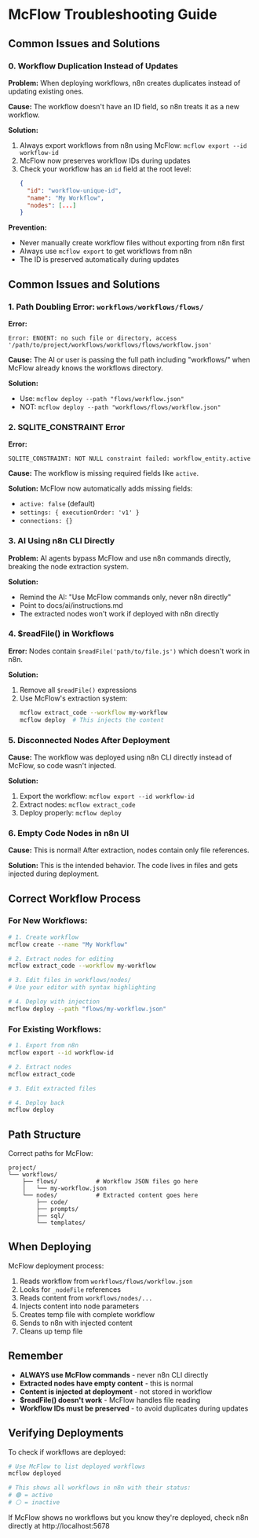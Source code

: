 # McFlow Troubleshooting Guide

## Common Issues and Solutions

### 0. Workflow Duplication Instead of Updates

**Problem:** When deploying workflows, n8n creates duplicates instead of updating existing ones.

**Cause:** The workflow doesn't have an ID field, so n8n treats it as a new workflow.

**Solution:** 
1. Always export workflows from n8n using McFlow: `mcflow export --id workflow-id`
2. McFlow now preserves workflow IDs during updates
3. Check your workflow has an `id` field at the root level:
   ```json
   {
     "id": "workflow-unique-id",
     "name": "My Workflow",
     "nodes": [...]
   }
   ```

**Prevention:**
- Never manually create workflow files without exporting from n8n first
- Always use `mcflow export` to get workflows from n8n
- The ID is preserved automatically during updates

## Common Issues and Solutions

### 1. Path Doubling Error: `workflows/workflows/flows/`

**Error:**
```
Error: ENOENT: no such file or directory, access '/path/to/project/workflows/workflows/flows/workflow.json'
```

**Cause:** The AI or user is passing the full path including "workflows/" when McFlow already knows the workflows directory.

**Solution:**
- Use: `mcflow deploy --path "flows/workflow.json"`
- NOT: `mcflow deploy --path "workflows/flows/workflow.json"`

### 2. SQLITE_CONSTRAINT Error

**Error:**
```
SQLITE_CONSTRAINT: NOT NULL constraint failed: workflow_entity.active
```

**Cause:** The workflow is missing required fields like `active`.

**Solution:** McFlow now automatically adds missing fields:
- `active: false` (default)
- `settings: { executionOrder: 'v1' }`
- `connections: {}`

### 3. AI Using n8n CLI Directly

**Problem:** AI agents bypass McFlow and use n8n commands directly, breaking the node extraction system.

**Solution:** 
- Remind the AI: "Use McFlow commands only, never n8n directly"
- Point to docs/ai/instructions.md
- The extracted nodes won't work if deployed with n8n directly

### 4. $readFile() in Workflows

**Error:** Nodes contain `$readFile('path/to/file.js')` which doesn't work in n8n.

**Solution:**
1. Remove all `$readFile()` expressions
2. Use McFlow's extraction system:
   ```bash
   mcflow extract_code --workflow my-workflow
   mcflow deploy  # This injects the content
   ```

### 5. Disconnected Nodes After Deployment

**Cause:** The workflow was deployed using n8n CLI directly instead of McFlow, so code wasn't injected.

**Solution:**
1. Export the workflow: `mcflow export --id workflow-id`
2. Extract nodes: `mcflow extract_code`
3. Deploy properly: `mcflow deploy`

### 6. Empty Code Nodes in n8n UI

**Cause:** This is normal! After extraction, nodes contain only file references.

**Solution:** This is the intended behavior. The code lives in files and gets injected during deployment.

## Correct Workflow Process

### For New Workflows:
```bash
# 1. Create workflow
mcflow create --name "My Workflow"

# 2. Extract nodes for editing
mcflow extract_code --workflow my-workflow

# 3. Edit files in workflows/nodes/
# Use your editor with syntax highlighting

# 4. Deploy with injection
mcflow deploy --path "flows/my-workflow.json"
```

### For Existing Workflows:
```bash
# 1. Export from n8n
mcflow export --id workflow-id

# 2. Extract nodes
mcflow extract_code

# 3. Edit extracted files

# 4. Deploy back
mcflow deploy
```

## Path Structure

Correct paths for McFlow:
```
project/
└── workflows/
    ├── flows/           # Workflow JSON files go here
    │   └── my-workflow.json
    └── nodes/           # Extracted content goes here
        ├── code/
        ├── prompts/
        ├── sql/
        └── templates/
```

## When Deploying

McFlow deployment process:
1. Reads workflow from `workflows/flows/workflow.json`
2. Looks for `_nodeFile` references
3. Reads content from `workflows/nodes/...`
4. Injects content into node parameters
5. Creates temp file with complete workflow
6. Sends to n8n with injected content
7. Cleans up temp file

## Remember

- **ALWAYS use McFlow commands** - never n8n CLI directly
- **Extracted nodes have empty content** - this is normal
- **Content is injected at deployment** - not stored in workflow
- **$readFile() doesn't work** - McFlow handles file reading
- **Workflow IDs must be preserved** - to avoid duplicates during updates

## Verifying Deployments

To check if workflows are deployed:
```bash
# Use McFlow to list deployed workflows
mcflow deployed

# This shows all workflows in n8n with their status:
# 🟢 = active
# ⚪ = inactive
```

If McFlow shows no workflows but you know they're deployed, check n8n directly at http://localhost:5678
